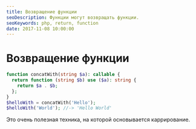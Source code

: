 ```yaml
---
title: Возвращение функции
seoDescription: Функции могут возвращать функции.
seoKeywords: php, return, function
date: 2017-11-08 10:00:00
---
```

# Возвращение функции

```php
function concatWith(string $a): callable {
  return function (string $b) use ($a): string {
    return $a . $b;
  };
}
$helloWith = concatWith('Hello');
$helloWith('World'); //-> 'Hello World'
```

Это очень полезная техника, на которой основывается каррирование.